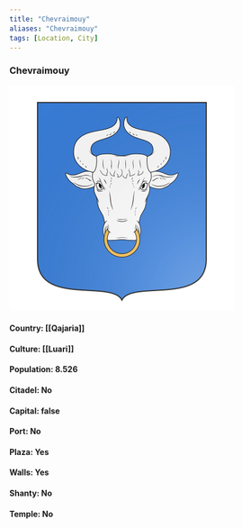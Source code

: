 ```yaml
---
title: "Chevraimouy"
aliases: "Chevraimouy"
tags: [Location, City]
---
```

### Chevraimouy
![](attachment/7e2563855e855af620da184713886ebe.svg)

#### Country: [[Qajaria]]

#### Culture: [[Luari]]

#### Population: 8.526

#### Citadel: No

#### Capital: false

#### Port: No

#### Plaza: Yes

#### Walls: Yes

#### Shanty: No

#### Temple: No

